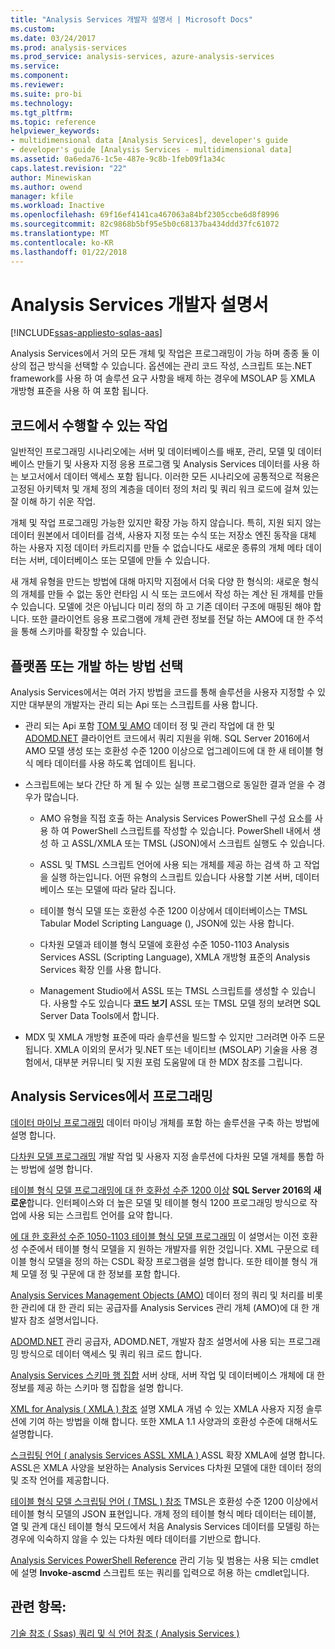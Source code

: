 ```yaml
---
title: "Analysis Services 개발자 설명서 | Microsoft Docs"
ms.custom: 
ms.date: 03/24/2017
ms.prod: analysis-services
ms.prod_service: analysis-services, azure-analysis-services
ms.service: 
ms.component: 
ms.reviewer: 
ms.suite: pro-bi
ms.technology: 
ms.tgt_pltfrm: 
ms.topic: reference
helpviewer_keywords:
- multidimensional data [Analysis Services], developer's guide
- developer's guide [Analysis Services - multidimensional data]
ms.assetid: 0a6eda76-1c5e-487e-9c8b-1feb09f1a34c
caps.latest.revision: "22"
author: Minewiskan
ms.author: owend
manager: kfile
ms.workload: Inactive
ms.openlocfilehash: 69f16ef4141ca467063a84bf2305ccbe6d8f8996
ms.sourcegitcommit: 82c9868b5bf95e5b0c68137ba434ddd37fc61072
ms.translationtype: MT
ms.contentlocale: ko-KR
ms.lasthandoff: 01/22/2018
---
```

# <a name="analysis-services-developer-documentation"></a>Analysis Services 개발자 설명서
[!INCLUDE[ssas-appliesto-sqlas-aas](../includes/ssas-appliesto-sqlas-aas.md)]

Analysis Services에서 거의 모든 개체 및 작업은 프로그래밍이 가능 하며 종종 둘 이상의 접근 방식을 선택할 수 있습니다.  옵션에는 관리 코드 작성, 스크립트 또는.NET framework를 사용 하 여 솔루션 요구 사항을 배제 하는 경우에 MSOLAP 등 XMLA 개방형 표준을 사용 하 여 포함 됩니다.

## <a name="what-you-can-accomplish-in-code"></a>코드에서 수행할 수 있는 작업
일반적인 프로그래밍 시나리오에는 서버 및 데이터베이스를 배포, 관리, 모델 및 데이터베이스 만들기 및 사용자 지정 응용 프로그램 및 Analysis Services 데이터를 사용 하는 보고서에서 데이터 액세스 포함 됩니다. 이러한 모든 시나리오에 공통적으로 적용은 고정된 아키텍처 및 개체 정의 계층을 데이터 정의 처리 및 쿼리 워크 로드에 걸쳐 있는 잘 이해 하기 쉬운 작업.

개체 및 작업 프로그래밍 가능한 있지만 확장 가능 하지 않습니다. 특히, 지원 되지 않는 데이터 원본에서 데이터를 검색, 사용자 지정 또는 수식 또는 저장소 엔진 동작을 대체 하는 사용자 지정 데이터 카트리지를 만들 수 없습니다도 새로운 종류의 개체 메타 데이터는 서버, 데이터베이스 또는 모델에 만들 수 있습니다.

새 개체 유형을 만드는 방법에 대해 마지막 지점에서 더욱 다양 한 형식의: 새로운 형식의 개체를 만들 수 없는 동안 런타임 시 식 또는 코드에서 작성 하는 계산 된 개체를 만들 수 있습니다. 모델에 것은 아닙니다 미리 정의 하 고 기존 데이터 구조에 매핑된 해야 합니다. 또한 클라이언트 응용 프로그램에 개체 관련 정보를 전달 하는 AMO에 대 한 주석을 통해 스키마를 확장할 수 있습니다.

## <a name="choose-a-platform-or-approach-to-development"></a>플랫폼 또는 개발 하는 방법 선택
Analysis Services에서는 여러 가지 방법을 코드를 통해 솔루션을 사용자 지정할 수 있지만 대부분의 개발자는 관리 되는 Api 또는 스크립트를 사용 합니다.

- 관리 되는 Api 포함 [TOM 및 AMO](http://msdn.microsoft.com/library/mt436122.aspx) 데이터 정 및 관리 작업에 대 한 및 [ADOMD.NET](http://msdn.microsoft.com/library/mt465769.aspx) 클라이언트 코드에서 쿼리 지원을 위해. SQL Server 2016에서 AMO 모델 생성 또는 호환성 수준 1200 이상으로 업그레이드에 대 한 새 테이블 형식 메타 데이터를 사용 하도록 업데이트 됩니다.

- 스크립트에는 보다 간단 하 게 될 수 있는 실행 프로그램으로 동일한 결과 얻을 수 경우가 많습니다.

  - AMO 유형을 직접 호출 하는 Analysis Services PowerShell 구성 요소를 사용 하 여 PowerShell 스크립트를 작성할 수 있습니다. PowerShell 내에서 생성 하 고 ASSL/XMLA 또는 TMSL (JSON)에서 스크립트 실행도 수 있습니다.

  - ASSL 및 TMSL 스크립트 언어에 사용 되는 개체를 제공 하는 검색 하 고 작업을 실행 하는입니다. 어떤 유형의 스크립트 있습니다 사용할 기본 서버, 데이터베이스 또는 모델에 따라 달라 집니다.

  - 테이블 형식 모델 또는 호환성 수준 1200 이상에서 데이터베이스는 TMSL Tabular Model Scripting Language (), JSON에 있는 사용 합니다.

  - 다차원 모델과 테이블 형식 모델에 호환성 수준 1050-1103 Analysis Services ASSL (Scripting Language), XMLA 개방형 표준의 Analysis Services 확장 인를 사용 합니다.

  - Management Studio에서 ASSL 또는 TMSL 스크립트를 생성할 수 있습니다. 사용할 수도 있습니다 **코드 보기** ASSL 또는 TMSL 모델 정의 보려면 SQL Server Data Tools에서 합니다.

- MDX 및 XMLA 개방형 표준에 따라 솔루션을 빌드할 수 있지만 그러려면 아주 드문 됩니다. XMLA 이외의 문서가 및.NET 또는 네이티브 (MSOLAP) 기술을 사용 경험에서, 대부분 커뮤니티 및 지원 포럼 도움말에 대 한 MDX 참조를 그립니다.

## <a name="programming-in-analysis-services"></a>Analysis Services에서 프로그래밍
[데이터 마이닝 프로그래밍](../analysis-services/data-mining-programming.md) 데이터 마이닝 개체를 포함 하는 솔루션을 구축 하는 방법에 설명 합니다.

[다차원 모델 프로그래밍](../analysis-services/multidimensional-models/multidimensional-model-programming.md) 개발 작업 및 사용자 지정 솔루션에 다차원 모델 개체를 통합 하는 방법에 설명 합니다.

[테이블 형식 모델 프로그래밍에 대 한 호환성 수준 1200 이상](../analysis-services/tabular-model-programming-compatibility-level-1200/tabular-model-programming-for-compatibility-level-1200.md)
**SQL Server 2016의 새로운**합니다.  인터페이스와 더 높은 모델 및 테이블 형식 1200 프로그래밍 방식으로 작업에 사용 되는 스크립트 언어를 요약 합니다.

[에 대 한 호환성 수준 1050-1103 테이블 형식 모델 프로그래밍](../analysis-services/tabular-model-programming-compatibility-levels-1050-1103/tabular-model-programming-for-compatibility-levels-1050-through-1103.md) 이 설명서는 이전 호환성 수준에서 테이블 형식 모델을 지 원하는 개발자를 위한 것입니다. XML 구문으로 테이블 형식 모델을 정의 하는 CSDL 확장 프로그램을 설명 합니다. 또한 테이블 형식 개체 모델 정 및 구문에 대 한 정보를 포함 합니다.

[Analysis Services Management Objects (AMO)](https://msdn.microsoft.com/library/mt436122.aspx) 데이터 정의 쿼리 및 처리를 비롯 한 관리에 대 한 관리 되는 공급자를 Analysis Services 관리 개체 (AMO)에 대 한 개발자 참조 설명서입니다.

[ADOMD.NET](http://msdn.microsoft.com/library/mt465769.aspx) 관리 공급자, ADOMD.NET, 개발자 참조 설명서에 사용 되는 프로그래밍 방식으로 데이터 액세스 및 쿼리 워크 로드 합니다.

[Analysis Services 스키마 행 집합](../analysis-services/schema-rowsets/analysis-services-schema-rowsets.md) 서버 상태, 서버 작업 및 데이터베이스 개체에 대 한 정보를 제공 하는 스키마 행 집합을 설명 합니다.

[XML for Analysis &#40; XMLA &#41; 참조](../analysis-services/xmla/xml-for-analysis-xmla-reference.md) 설명 XMLA 개념 수 있는 XMLA 사용자 지정 솔루션에 기여 하는 방법을 이해 합니다. 또한 XMLA 1.1 사양과의 호환성 수준에 대해서도 설명합니다.

[스크립팅 언어 &#40; analysis Services ASSL XMLA &#41; ](../analysis-services/scripting/analysis-services-scripting-language-assl-for-xmla.md) ASSL 확장 XMLA에 설명 합니다. ASSL은 XMLA 사양을 보완하는 Analysis Services 다차원 모델에 대한 데이터 정의 및 조작 언어를 제공합니다.

[테이블 형식 모델 스크립팅 언어 &#40; TMSL &#41; 참조](../analysis-services/tabular-model-scripting-language-tmsl-reference.md) TMSL은 호환성 수준 1200 이상에서 테이블 형식 모델의 JSON 표현입니다. 개체 정의 테이블 형식 메타 데이터는 테이블, 열 및 관계 대신 테이블 형식 모드에서 처음 Analysis Services 데이터를 모델링 하는 경우에 익숙하지 않을 수 있는 다차원 메타 데이터를 기반으로 합니다.

[Analysis Services PowerShell Reference](../analysis-services/powershell/analysis-services-powershell-reference.md) 관리 기능 및 범용는 사용 되는 cmdlet에 설명 **Invoke-ascmd** 스크립트 또는 쿼리를 입력으로 허용 하는 cmdlet입니다.

## <a name="see-also"></a>관련 항목:
[기술 참조 &#40; Ssas&#41; ](../analysis-services/powershell/technical-reference-ssas.md) 
 [쿼리 및 식 언어 참조 &#40; Analysis Services &#41;](http://msdn.microsoft.com/library/gg492188.aspx)
